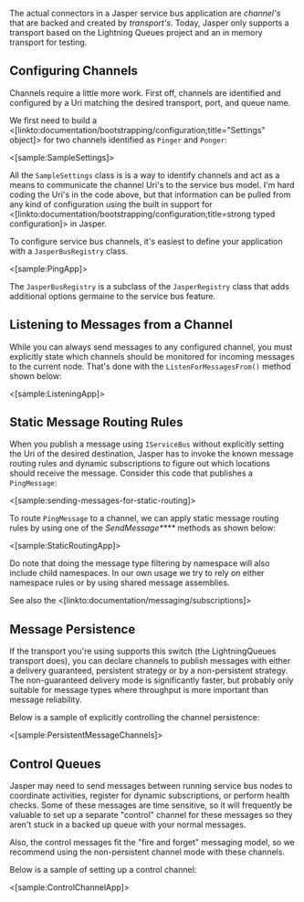 <!--Title:Channels-->
<!--Url:channels-->

The actual connectors in a Jasper service bus application are _channel's_ that are backed and created
by _transport's_. Today, Jasper only supports a transport based on the Lightning Queues project
and an in memory transport for testing.

## Configuring Channels

Channels require a little more work. First off, channels are identified and configured by a Uri matching the 
desired transport, port, and queue name. 

We first need to build a <[linkto:documentation/bootstrapping/configuration;title="Settings" object]> for two channels
identified as `Pinger` and `Ponger`:

<[sample:SampleSettings]>

All the `SampleSettings` class is is a way to identify channels and act as a means to communicate the channel Uri's to
the service bus model. I'm hard coding the Uri's in the code above, but that information can be pulled from any kind of configuration using
the built in support for <[linkto:documentation/bootstrapping/configuration;title=strong typed configuration]> in Jasper.

To configure service bus channels, it's easiest to define your application with a `JasperBusRegistry` class.

<[sample:PingApp]>

The `JasperBusRegistry` is a subclass of the `JasperRegistry` class that adds additional options 
germaine to the service bus feature.


## Listening to Messages from a Channel

While you can always send messages to any configured channel, you must explicitly state which
channels should be monitored for incoming messages to the current node. That's done with the 
`ListenForMessagesFrom()` method shown below:

<[sample:ListeningApp]>


## Static Message Routing Rules

When you publish a message using `IServiceBus` without explicitly setting the Uri of the desired 
destination, Jasper has to invoke the known message routing rules and dynamic subscriptions to
figure out which locations should receive the message. Consider this code that publishes a
`PingMessage`:

<[sample:sending-messages-for-static-routing]>

To route `PingMessage` to a channel, we can apply static message routing rules by using one of the 
_SendMessage****_ methods as shown below:

<[sample:StaticRoutingApp]>

Do note that doing the message type filtering by namespace will also include child namespaces. In
our own usage we try to rely on either namespace rules or by using shared message assemblies. 

See also the <[linkto:documentation/messaging/subscriptions]>

## Message Persistence

If the transport you're using supports this switch (the LightningQueues transport does), you can declare channels to publish messages
with either a delivery guaranteed, persistent strategy or by a non-persistent strategy. The non-guaranteed
delivery mode is significantly faster, but probably only suitable for message types where throughput
is more important than message reliability. 

Below is a sample of explicitly controlling the channel persistence:

<[sample:PersistentMessageChannels]>


## Control Queues

Jasper may need to send messages between running service bus nodes to coordinate activities, register for dynamic subscriptions,
or perform health checks. Some of these messages are time sensitive, so it will frequently be valuable to set up a separate
"control" channel for these messages so they aren't stuck in a backed up queue with your normal messages.

Also, the control messages fit the "fire and forget" messaging model, so we recommend using the non-persistent channel mode with these
channels.

Below is a sample of setting up a control channel:

<[sample:ControlChannelApp]>